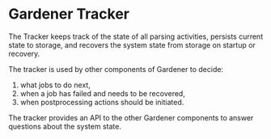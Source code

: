 # Gardener Tracker

The Tracker keeps track of the state of all parsing activities, persists
current state to storage, and recovers the system state from storage on
startup or recovery.

The tracker is used by other components of Gardener to decide:

1. what jobs to do next,
2. when a job has failed and needs to be recovered,
3. when postprocessing actions should be initiated.

The tracker provides an API to the other Gardener components to answer
questions about the system state.
